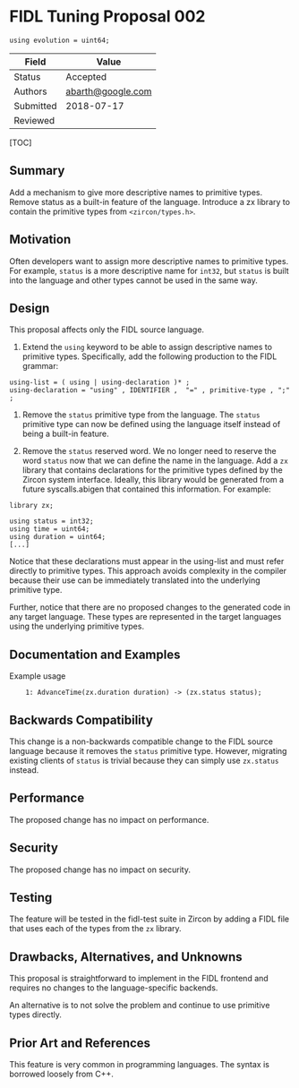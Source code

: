 # FIDL Tuning Proposal 002

`using evolution = uint64;`

Field     | Value
----------|--------------------------
Status    | Accepted
Authors   | abarth@google.com
Submitted | 2018-07-17
Reviewed  |

[TOC]

## Summary

Add a mechanism to give more descriptive names to primitive types.
Remove status as a built-in feature of the language.  Introduce a zx
library to contain the primitive types from `<zircon/types.h>`.

## Motivation

Often developers want to assign more descriptive names to primitive
types.  For example, `status` is a more descriptive name for `int32`,
but `status` is built into the language and other types cannot be used
in the same way.

## Design

This proposal affects only the FIDL source language.

1. Extend the `using` keyword to be able to assign descriptive names
   to primitive types.  Specifically, add the following production to
   the FIDL grammar:

```
using-list = ( using | using-declaration )* ;
using-declaration = "using" , IDENTIFIER ,  "=" , primitive-type , ";" ;
```

1. Remove the `status` primitive type from the language.  The `status`
   primitive type can now be defined using the language itself instead
   of being a built-in feature.

1. Remove the `status` reserved word.  We no longer need to reserve
   the word `status` now that we can define the name in the language.
   Add a `zx` library that contains declarations for the primitive
   types defined by the Zircon system interface.  Ideally, this
   library would be generated from a future syscalls.abigen that
   contained this information.  For example:

```
library zx;

using status = int32;
using time = uint64;
using duration = uint64;
[...]
```

Notice that these declarations must appear in the using-list and must
refer directly to primitive types.  This approach avoids complexity in
the compiler because their use can be immediately translated into the
underlying primitive type.

Further, notice that there are no proposed changes to the generated
code in any target language.  These types are represented in the
target languages using the underlying primitive types.

## Documentation and Examples

Example usage

```
    1: AdvanceTime(zx.duration duration) -> (zx.status status);
```

## Backwards Compatibility

This change is a non-backwards compatible change to the FIDL source
language because it removes the `status` primitive type.  However,
migrating existing clients of `status` is trivial because they can
simply use `zx.status` instead.

## Performance

The proposed change has no impact on performance.

## Security

The proposed change has no impact on security.

## Testing

The feature will be tested in the fidl-test suite in Zircon by adding
a FIDL file that uses each of the types from the `zx` library.

## Drawbacks, Alternatives, and Unknowns

This proposal is straightforward to implement in the FIDL frontend and
requires no changes to the language-specific backends.

An alternative is to not solve the problem and continue to use
primitive types directly.

## Prior Art and References

This feature is very common in programming languages.  The syntax is
borrowed loosely from C++.
